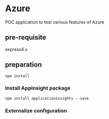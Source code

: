 # Azure

POC application to test various features of Azure

## pre-requisite

express4.x

## preparation

`npm install`

### Install AppInsight package

`npm install applicationinsights --save`

### Externalize configuration
